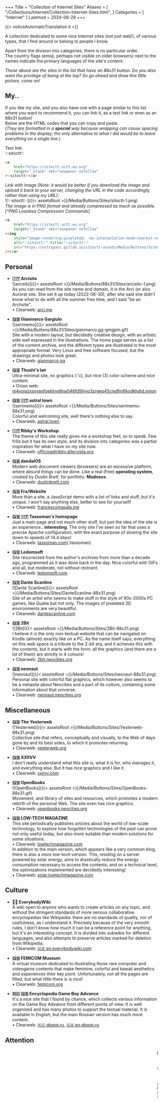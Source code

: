 +++
Title = "Collection of Internet Sites"
Aliases = [
  "/Collections/Internet/Collection-Internet-Sites.html",
]
Categories = [ "Internet" ]
Lastmod = 2024-08-28
+++

{{< noticeAutomaticTranslation it >}}



A collection dedicated to some nice Internet sites (not just web!), of various types, that I find around or belong to people I know.

Apart from the division into categories, there is no particular order.  
The country flags (emoji, perhaps not visible on older browsers) next to the names indicate the primary languages ​​of the site's content.

<div markdown="1" id="SitesList" class="NoImgCenter NoLinkLink ImgShiftedH Pixelated">

<!-- <marquee markdown="1">

[![✨sitoctt✨]({{< assetsRoot >}}/Media/Buttons/Sites/sitoctt-1.png)](#-Il-mio) 
[![serimemo]({{< assetsRoot >}}/Media/Buttons/Sites/serimemo-88x31.png)](#-s-a-1) 
[![Dante Scanline]({{< assetsRoot >}}/Media/Buttons/Sites/DanteScanline-88x31.png)](#-s-a-2) 
[![2Bit]({{< assetsRoot >}}/Media/Buttons/Sites/2Bit-88x31.png)](#-s-a-3) 
[![neonaut]({{< assetsRoot >}}/Media/Buttons/Sites/neonaut-88x31.png)](#-s-a-4) 
[![Yesterweb]({{< assetsRoot >}}/Media/Buttons/Sites/Yesterweb-88x31.png)](#-s-a-5) 
[![OpenBooks]({{< assetsRoot >}}/Media/Buttons/Sites/OpenBooks-88x31.gif)](#-s-a-6) 

</marquee> -->

_These above are the sites in the list that have an 88x31 button. Do you also want the privilege of being at the top? So go ahead and draw this little picture, come on!_

## My..

If you like my site, and you also have one with a page similar to this list where you want to recommend it, you can link it, as a text link or even as an 88x31 button!  
Below are the HTML codes that you can copy and paste.  
(_They are formatted in a **special** way because wrapping can cause spacing problems in the display; the only alternative to what I did would be to leave everything on a single line._)

Text link:  
✨sitoctt✨  
```html
<a
	href="https://sitoctt.octt.eu.org"
	target="_blank" rel="noopener nofollow"
>✨sitoctt✨</a>
```

Link with image _(Note: it would be better if you download the image and upload it back to your server, changing the URL in the code accordingly, rather than using my URL)_:  
![✨sitoctt✨]({{< assetsRoot >}}/Media/Buttons/Sites/sitoctt-1.png)  
_The image is in PNG format and already compressed as much as possible.[^PNG Lossless Compression Commands]_  
```html
<a
	href="https://sitoctt.octt.eu.org"
	target="_blank" rel="noopener nofollow"
><img
	style="image-rendering:pixelated; -ms-interpolation-mode:nearest-neighbor;"
	alt="✨sitoctt✨" title="✨sitoctt✨"
	src="https://octtspacc.gitlab.io/sitoctt-assets/Media/Buttons/Sites/sitoctt-1.png"
/></a>
```

## Personal

- **🇮🇹 Arcisito**  
![arcisito]({{< assetsRoot >}}/Media/Buttons/88x31/Sites/arcisito-1.png)  
As you can read from the site name and domain, it is the Arci (or also Aurora) site. She set it up today (2022-06-30), after she said she didn't know what to do with all the summer free time, and I said "be an Archsite".  
	• Clearweb: [arci.me](https://arci.me) <!-- [auroraviola.eu.org](https://auroraviola.eu.org) -->

- **🇬🇧️ Gianmarco Gargiulo**  
![serimemo]({{< assetsRoot >}}/Media/Buttons/88x31/Sites/gianmarco.gg-gmgpin.gif)  
Site with a modern layout, but decidedly creative design, with an artistic side well expressed in the illustrations. The home page serves as a list of the content archive, and the different types are illustrated in the most appropriate format. Very Linux and free software focused, but the drawings and photos look great.  
	• Clearweb: [gianmarco.gg](https://gianmarco.gg)

- **🇬🇧 Thushi's lair**  
Ultra-minimal site, no graphics (:'c), but nice (3) color scheme and nice content.  
	• Onion web: [m4vojazxsxvaxfoeklmq6na546fd5hjyo3zrgeq45cixdfm6kodkhdid.onion](http://m4vojazxsxvaxfoeklmq6na546fd5hjyo3zrgeq45cixdfm6kodkhdid.onion)

- <b id="-s-a-1">🇬🇧 🇮🇹 astral town</b>  
![serimemo]({{< assetsRoot >}}/Media/Buttons/Sites/serimemo-88x31.png)  
Colorful and welcoming site, well there's nothing else to say.  
	• Clearweb: [astral.town](https://astral.town)

- **🇮🇹 Ribby's Workshop**  
The theme of this site really gives me a workshop feel, so to speak. Few frills but it has its own style, and its division into categories was a partial inspiration for what I have on my site now.  
	• Clearweb: [officinadiribby.altervista.org](https://officinadiribby.altervista.org)

- **🇬🇧 daedalOS**  
Modern web document viewers (browsers) are an excessive platform, where absurd things can be done. Like a real (free) **operating system**, created by _Dustin Brett_, for portfolio. **Madness**.  
	• Clearweb: [dustinbrett.com](https://dustinbrett.com)

- **🇬🇧 Fra/Website**  
More than a site, a JavaScript demo with a list of links and stuff, but it's unique. I won't say anything else, better to see for yourself!  
	• Clearweb: [francescomasala.me](https://francescomasala.me)

- **🇬🇧 🇮🇹 Tassoman's homepage**  
Just a main page and not much other stuff, but just the idea of ​​the site is an experience.. **interesting**. The only site I've seen so far that uses a precise Apache configuration, with the exact purpose of slowing the site down to speeds of 14.4 kbps!  
	• Clearweb: [tassoman.com](https://tassoman.com){.tassoman}

- **🇬🇧 Ledomsoft**  
Site resurrected from the author's archives from more than a decade ago, programmed as it was done back in the day. Nice colorful with GIFs and all, but moderate, not without restraint.  
	• Clearweb: [ledomsoft.com](https://ledomsoft.com)

- <b id="-s-a-2">🇬🇧 Dante Scanline</b>  
![Dante Scanline]({{< assetsRoot >}}/Media/Buttons/Sites/DanteScanline-88x31.png)  
Site of an artist who seems to make stuff in the style of 90s-2000s PC games, like Quake but not only. The images of pixelated 3D environments are very beautiful.  
	• Clearweb: [dantescanline.com](https://dantescanline.com)

- <b id="-s-a-3">🇬🇧 2Bit</b>  
![2Bit]({{< assetsRoot >}}/Media/Buttons/Sites/2Bit-88x31.png)  
I believe it is the only non-textual website that can be navigated on Kindle (almost) exactly like on a PC. As the name itself says, everything on this web space is a tribute to the 2-bit era, and it achieves this with the contents, but it starts with the form: all the graphics (and there are a lot of them) are strictly in 4 colours!  
	• Clearweb: [2bit.neocities.org](https://2bit.neocities.org)

- <b id="-s-a-4">🇬🇧 neonaut</b>  
![neonaut]({{< assetsRoot >}}/Media/Buttons/Sites/neonaut-88x31.png)  
Personal site with colorful flat graphics, which however also seems to be a metasite about Neocities and a part of its culture, containing some information about that universe.  
	• Clearweb: [neonaut.neocities.org](https://neonaut.neocities.org)

## Miscellaneous

- <b id="-s-a-5">🇬🇧 The Yesterweb</b>  
![Yesterweb]({{< assetsRoot >}}/Media/Buttons/Sites/Yesterweb-88x31.png)  
Collective site that refers, conceptually and visually, to the Web of days gone by and its best sides, to which it promotes returning.  
	• Clearweb: [yesterweb.org](https://yesterweb.org)

- **🇬🇧 XXIIVV**  
I don't really understand what this site is, what it is for, who manages it, and everything else. But it has nice graphics and I like it.  
	• Clearweb: [xxiivv.com](https://xxiivv.com)

- <b id="-s-a-6">🇬🇧 OpenBooks</b>  
![OpenBooks]({{< assetsRoot >}}/Media/Buttons/Sites/OpenBooks-88x31.gif)  
Movement, and library of sites and resources, which promotes a modern rebirth of the personal Web. The site even has nice graphics.  
	• Clearweb: [openbooks.neocities.org](https://openbooks.neocities.org)

- **🇬🇧 LOW-TECH MAGAZINE**  
This site periodically publishes articles about the world of low-scale technology, to explore how forgotten technologies of the past can prove not only useful today, but also more suitable than modern solutions for some situations.  
	• Clearweb: [lowtechmagazine.com](https://lowtechmagazine.com)  
In addition to the main version, which appears like a very common blog, there is also a _more low-tech_ version. This, residing on a server powered by solar energy, aims to drastically reduce the energy consumption necessary to access the contents; and on a technical level, the optimizations implemented are decidedly interesting!  
	• Clearweb: [solar.lowtechmagazine.com](https://solar.lowtechmagazine.com)

## Culture

- **🏳️‍🌈 EverybodyWiki**  
A wiki open to anyone who wants to create articles on any topic, and without the stringent standards of more serious collaborative encyclopedias like Wikipedia: there are no standards of quality, nor of usefulness, as I understand it. Precisely because of the very smooth rules, I don't know how much it can be a reference point for anything, but it's an interesting concept. It is divided into subwikis for different languages, and also attempts to preserve articles marked for deletion from Wikipedia.  
	• Clearweb: [🇬🇧 en.everybodywiki.com](https://en.everybodywiki.com/Everybodywiki:Welcome)

- **🇬🇧 FEMICOM Museum**  
A virtual museum dedicated to illustrating those rare computer and videogame contents that make feminine, colorful and kawaii aesthetics and experiences their key point. Unfortunately, not all the pages are filled, but what little there is is nice!  
	• Clearweb: [femicom.org](http://femicom.org)

- **🇷🇺 🇬🇧 Encyclopedia Game Boy Advance**  
It's a nice site that I found by chance, which collects various information on the Game Boy Advance from different points of view. It is well organized and has many photos to support the textual material. It is available in English, but the main Russian version has much more content.  
	• Clearweb: [🇷🇺 gbasp.ru](https://gbasp.ru), [🇬🇧 en.gbasp.ru](https://en.gbasp.ru)

</div>

## Attention

<marquee><i>But, oh you people who are silly, damn, don't put important text in the infernal <marquee> tag, which can't be read and gives you a headache!</i></marquee>

## {{% i18n notes-refs %}}

[^Lossless PNG Compression Commands]: The best way to reduce PNG images to the smallest possible size, without losing even a single pixel of quality, is to use these two commands together (keeping in mind to evaluate on a case-by-case basis, as images already very small can actually in certain cases be inflated by one or the other command):
<code markdown="1">
[pngcrush](https://pmt.sourceforge.io/pngcrush) -brute -reduce IN.PNG OUT.PNG;
[pngquant](https://pngquant.org) -v --strip --speed=1 --quality=100-100 -o OUT.PNG IN.PNG</code>